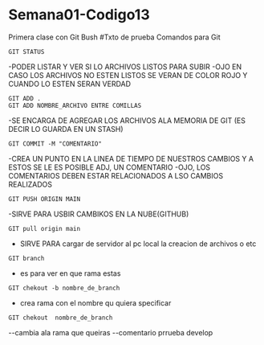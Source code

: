 # Semana01-Codigo13
Primera clase con Git Bush
#Txto de prueba Comandos para Git
```
GIT STATUS 
```
-PODER LISTAR Y VER SI LO ARCHIVOS LISTOS PARA SUBIR
-OJO EN CASO LOS ARCHIVOS NO ESTEN LISTOS SE VERAN DE COLOR ROJO Y CUANDO LO ESTEN SERAN VERDAD

```
GIT ADD .
GIT ADD NOMBRE_ARCHIVO ENTRE COMILLAS
```
-SE ENCARGA DE AGREGAR LOS ARCHIVOS ALA MEMORIA DE GIT (ES DECIR LO GUARDA EN UN STASH)

```
GIT COMMIT -M "COMENTARIO"
```
-CREA UN PUNTO EN LA LINEA DE TIEMPO DE NUESTROS CAMBIOS Y A ESTOS SE LE ES POSIBLE ADJ, UN COMENTARIO
-OJO, LOS COMENTARIOS DEBEN ESTAR RELACIONADOS A LSO CAMBIOS REALIZADOS

```
GIT PUSH ORIGIN MAIN
```
-SIRVE PARA USBIR CAMBIKOS EN LA NUBE(GITHUB)
```
GIT pull origin main
```
- SIRVE PARA cargar de servidor al pc local la creacion de archivos o etc

```
GIT branch
```
- es para ver en que rama estas

```
GIT chekout -b nombre_de_branch
```
- crea rama con el nombre qu quiera specificar

```
GIT chekout  nombre_de_branch
```
--cambia ala rama que queiras
--comentario prrueba develop